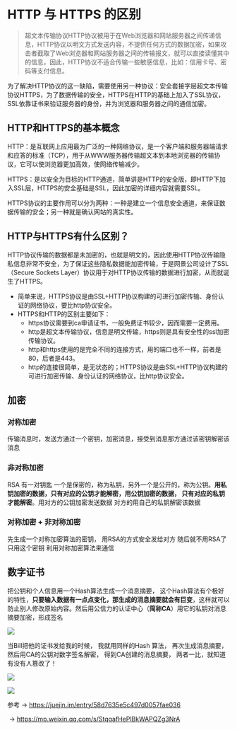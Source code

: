 #  HTTP 与 HTTPS 的区别

> 超文本传输协议HTTP协议被用于在Web浏览器和网站服务器之间传递信息，HTTP协议以明文方式发送内容，不提供任何方式的数据加密，如果攻击者截取了Web浏览器和网站服务器之间的传输报文，就可以直接读懂其中的信息，因此，HTTP协议不适合传输一些敏感信息，比如：信用卡号、密码等支付信息。



为了解决HTTP协议的这一缺陷，需要使用另一种协议：安全套接字层超文本传输协议HTTPS，为了数据传输的安全，HTTPS在HTTP的基础上加入了SSL协议，SSL依靠证书来验证服务器的身份，并为浏览器和服务器之间的通信加密。



## HTTP和HTTPS的基本概念

HTTP：是互联网上应用最为广泛的一种网络协议，是一个客户端和服务器端请求和应答的标准（TCP），用于从WWW服务器传输超文本到本地浏览器的传输协议，它可以使浏览器更加高效，使网络传输减少。

HTTPS：是以安全为目标的HTTP通道，简单讲是HTTP的安全版，即HTTP下加入SSL层，HTTPS的安全基础是SSL，因此加密的详细内容就需要SSL。

HTTPS协议的主要作用可以分为两种：一种是建立一个信息安全通道，来保证数据传输的安全；另一种就是确认网站的真实性。

## HTTP与HTTPS有什么区别？

HTTP协议传输的数据都是未加密的，也就是明文的，因此使用HTTP协议传输隐私信息非常不安全，为了保证这些隐私数据能加密传输，于是网景公司设计了SSL（Secure Sockets Layer）协议用于对HTTP协议传输的数据进行加密，从而就诞生了HTTPS。

- 简单来说，HTTPS协议是由SSL+HTTP协议构建的可进行加密传输、身份认证的网络协议，要比http协议安全。
- HTTPS和HTTP的区别主要如下：
  - https协议需要到ca申请证书，一般免费证书较少，因而需要一定费用。
  - http是超文本传输协议，信息是明文传输，https则是具有安全性的ssl加密传输协议。
  - http和https使用的是完全不同的连接方式，用的端口也不一样，前者是80，后者是443。
  - http的连接很简单，是无状态的；HTTPS协议是由SSL+HTTP协议构建的可进行加密传输、身份认证的网络协议，比http协议安全。

## 加密

### 对称加密

传输消息时，发送方通过一个密钥，加密消息，接受到消息那方通过该密钥解密该消息

### 非对称加密

RSA 有一对钥匙 一个是保密的，称为私钥，另外一个是公开的，称为公钥。**用私钥加密的数据，只有对应的公钥才能解密，用公钥加密的数据， 只有对应的私钥才能解密**。用对方的公钥加密发送数据 对方的用自己的私钥解密该数据

### 对称加密 + 非对称加密

先生成一个对称加密算法的密钥， 用RSA的方式安全发给对方 随后就不用RSA了  只用这个密钥 利用对称加密算法来通信

## 数字证书

把公钥和个人信息用一个Hash算法生成一个消息摘要， 这个Hash算法有个极好的特性，**只要输入数据有一点点变化，那生成的消息摘要就会有巨变**，这样就可以防止别人修改原始内容。然后用公信力的认证中心（**简称CA**）用它的私钥对消息摘要加密，形成签名

![](/about-blog/media/ca.png)

当Bill把他的证书发给我的时候， 我就用同样的Hash 算法， 再次生成消息摘要，然后用CA的公钥对数字签名解密， 得到CA创建的消息摘要， 两者一比，就知道有没有人篡改了！

![](/about-blog/media/ca1.png)

![](/about-blog/media/https.png)



参考 -> https://juejin.im/entry/58d7635e5c497d0057fae036

​        -> https://mp.weixin.qq.com/s/StqqafHePlBkWAPQZg3NrA

